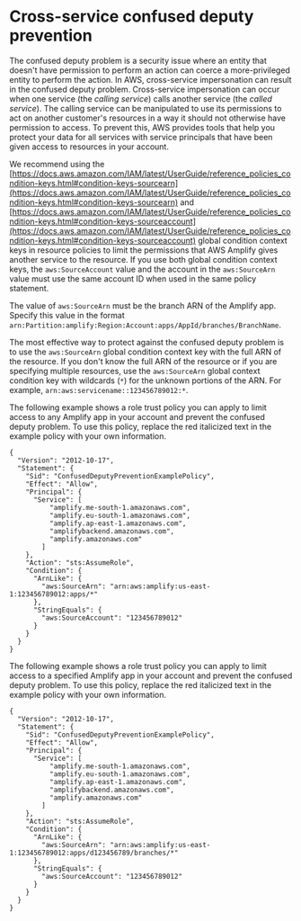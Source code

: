 # Cross\-service confused deputy prevention<a name="cross-service-confused-deputy-prevention"></a>

The confused deputy problem is a security issue where an entity that doesn't have permission to perform an action can coerce a more\-privileged entity to perform the action\. In AWS, cross\-service impersonation can result in the confused deputy problem\. Cross\-service impersonation can occur when one service \(the *calling service*\) calls another service \(the *called service*\)\. The calling service can be manipulated to use its permissions to act on another customer's resources in a way it should not otherwise have permission to access\. To prevent this, AWS provides tools that help you protect your data for all services with service principals that have been given access to resources in your account\. 

We recommend using the [https://docs.aws.amazon.com/IAM/latest/UserGuide/reference_policies_condition-keys.html#condition-keys-sourcearn](https://docs.aws.amazon.com/IAM/latest/UserGuide/reference_policies_condition-keys.html#condition-keys-sourcearn) and [https://docs.aws.amazon.com/IAM/latest/UserGuide/reference_policies_condition-keys.html#condition-keys-sourceaccount](https://docs.aws.amazon.com/IAM/latest/UserGuide/reference_policies_condition-keys.html#condition-keys-sourceaccount) global condition context keys in resource policies to limit the permissions that AWS Amplify gives another service to the resource\. If you use both global condition context keys, the `aws:SourceAccount` value and the account in the `aws:SourceArn` value must use the same account ID when used in the same policy statement\.

The value of `aws:SourceArn` must be the branch ARN of the Amplify app\. Specify this value in the format `arn:Partition:amplify:Region:Account:apps/AppId/branches/BranchName`\.

The most effective way to protect against the confused deputy problem is to use the `aws:SourceArn` global condition context key with the full ARN of the resource\. If you don't know the full ARN of the resource or if you are specifying multiple resources, use the `aws:SourceArn` global context condition key with wildcards \(`*`\) for the unknown portions of the ARN\. For example, `arn:aws:servicename::123456789012:*`\. 

The following example shows a role trust policy you can apply to limit access to any Amplify app in your account and prevent the confused deputy problem\. To use this policy, replace the red italicized text in the example policy with your own information\.

```
{
  "Version": "2012-10-17",
  "Statement": {
    "Sid": "ConfusedDeputyPreventionExamplePolicy",
    "Effect": "Allow",
    "Principal": {
      "Service": [
          "amplify.me-south-1.amazonaws.com",
          "amplify.eu-south-1.amazonaws.com",
          "amplify.ap-east-1.amazonaws.com",
          "amplifybackend.amazonaws.com",
          "amplify.amazonaws.com"
        ]
    },
    "Action": "sts:AssumeRole",
    "Condition": {
      "ArnLike": {
        "aws:SourceArn": "arn:aws:amplify:us-east-1:123456789012:apps/*"
      },
      "StringEquals": {
        "aws:SourceAccount": "123456789012"
      }
    }
  }
}
```

The following example shows a role trust policy you can apply to limit access to a specified Amplify app in your account and prevent the confused deputy problem\. To use this policy, replace the red italicized text in the example policy with your own information\.

```
{
  "Version": "2012-10-17",
  "Statement": {
    "Sid": "ConfusedDeputyPreventionExamplePolicy",
    "Effect": "Allow",
    "Principal": {
      "Service": [
          "amplify.me-south-1.amazonaws.com",
          "amplify.eu-south-1.amazonaws.com",
          "amplify.ap-east-1.amazonaws.com",
          "amplifybackend.amazonaws.com",
          "amplify.amazonaws.com"
        ]
    },
    "Action": "sts:AssumeRole",
    "Condition": {
      "ArnLike": {
        "aws:SourceArn": "arn:aws:amplify:us-east-1:123456789012:apps/d123456789/branches/*"
      },
      "StringEquals": {
        "aws:SourceAccount": "123456789012"
      }
    }
  }
}
```